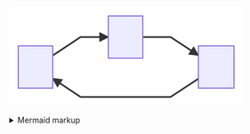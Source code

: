 <!-- generated by mermaid compile action - START -->
![~mermaid diagram 1~](/diagrams/src_site_test-diagram-md-1.svg)
<details>
  <summary>Mermaid markup</summary>

```mermaid
graph LR
    A --> B;
    B --> C;
    C --> B;
```

</details>
<!-- generated by mermaid compile action - END -->

